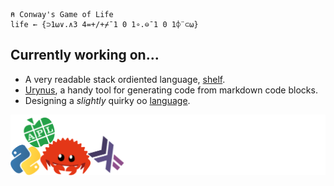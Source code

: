 ```apl
⍝ Conway's Game of Life
life ← {⊃1⍵∨.∧3 4=+/+⌿¯1 0 1∘.⊖¯1 0 1⌽¨⊂⍵}
```
## Currently working on...
- A very readable stack ordiented language, [shelf](https://github.com/dungatoro/shelf).
- [Urynus](https://github.com/dungatoro/urynus), a handy tool for generating code from markdown code blocks.
- Designing a _slightly_ quirky oo [language](https://github.com/dungatoro/clubs).

![languages](fullstack.png)
 
